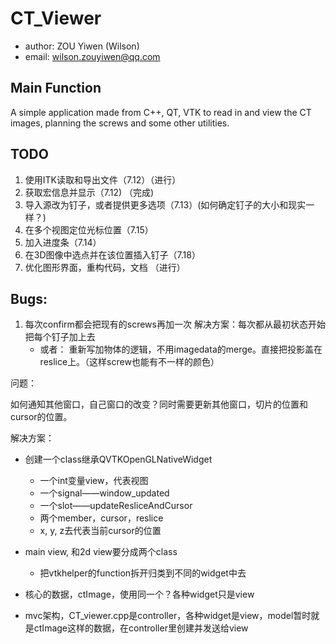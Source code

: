 # CT_Viewer

- author: ZOU Yiwen (Wilson)
- email: wilson.zouyiwen@qq.com

## Main Function

A simple application made from C++, QT, VTK to read in and view the CT images, planning the screws and some other utilities.

## TODO

1. 使用ITK读取和导出文件（7.12）（进行）
2. 获取宏信息并显示（7.12) （完成)
3. 导入源改为钉子，或者提供更多选项（7.13）(如何确定钉子的大小和现实一样？)
4. 在多个视图定位光标位置（7.15）
5. 加入进度条（7.14）
6. 在3D图像中选点并在该位置插入钉子（7.18）
7. 优化图形界面，重构代码，文档 （进行）

## Bugs:

1. 每次confirm都会把现有的screws再加一次
    解决方案：每次都从最初状态开始把每个钉子加上去
    - 或者： 重新写加物体的逻辑，不用imagedata的merge。直接把投影盖在reslice上。（这样screw也能有不一样的颜色）


问题：

如何通知其他窗口，自己窗口的改变？同时需要更新其他窗口，切片的位置和cursor的位置。

解决方案：

- 创建一个class继承QVTKOpenGLNativeWidget
    - 一个int变量view，代表视图
    - 一个signal——window_updated
    - 一个slot——updateResliceAndCursor
    - 两个member，cursor，reslice
    - x, y, z去代表当前cursor的位置

- main view, 和2d view要分成两个class
    - 把vtkhelper的function拆开归类到不同的widget中去

- 核心的数据，ctImage，使用同一个？各种widget只是view

- mvc架构，CT_viewer.cpp是controller，各种widget是view，model暂时就是ctImage这样的数据，在controller里创建并发送给view
